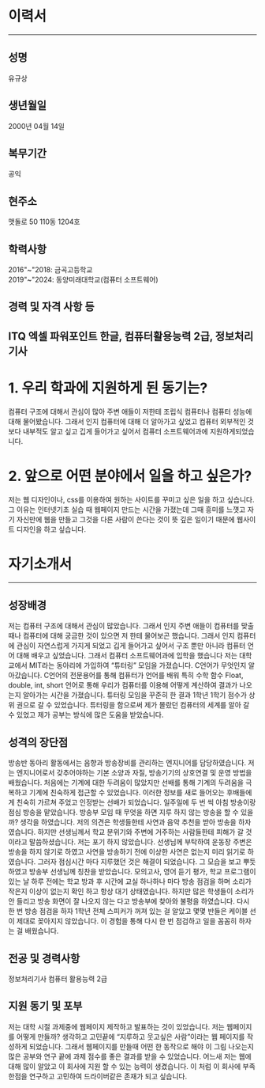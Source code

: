 # 이력서
---

## 성명
유규상  

## 생년월일
2000년 04월 14일  

## 복무기간
공익  

## 현주소
맷돌로 50 110동 1204호  

## 학력사항
2016"~"2018: 금곡고등학교  
2019"~"2024: 동양미래대학교(컴퓨터 소프트웨어)  

## 경력 및 자격 사항 등  
ITQ 엑셀 파워포인트 한글, 컴퓨터활용능력 2급, 정보처리기사  
---

# 1. 우리 학과에 지원하게 된 동기는?  
컴퓨터 구조에 대해서 관심이 많아 주변 애들이 저한테 조립식 컴퓨터나 컴퓨터 성능에 대해 물어봤습니다. 그래서 인지 컴퓨터에 대해 더 알아가고 싶었고
컴퓨터 외부적인 것 보다 내부적도 알고 싶고 깁게 들어가고 싶어서 컴퓨터 소프트웨어과에 지원하게되었습니다.  

# 2. 앞으로 어떤 분야에서 일을 하고 싶은가?  
저는 웹 디자인이나, css를 이용하여 원하는 사이트를 꾸미고 싶은 일을 하고 싶습니다. 그 이유는 인터넷기초 실습 때 웹페이지 만드는 시간을 가졌는데 그때 흥미를 느꼇고 자기 자신만에 웹을 만들고 그것을 다른 사람이 쓴다는 것이 뜻 깊은 일이기 때문에 웹사이트 디자인을 하고 싶습니다.  

# 자기소개서
---

## 성장배경  
저는 컴퓨터 구조에 대해서 관심이 많았습니다. 그래서 인지 주변 애들이 컴퓨터를 맞출 때나 컴퓨터에 대해 궁금한 것이 있으면 저 한테 물어보곤 했습니다. 그래서 인지 컴퓨터에 관심이 자연스럽게 가지게 되었고 깁게 들어가고 싶어서 구조 뿐만 아니라 컴퓨터 언어 대해 배우고 싶었습니다. 그래서 컴퓨터 소프트웨어과에 입학을 했습니다 저는 대학교에서 MIT라는 동아리에 가입하여 “튜터링” 모임을 가졌습니다. C언어가 무엇인지 알아갔습니다. C언어의 전문용어를 통해 컴퓨터가 언어를 배워 특히 수학 함수 Float, double, int, short 언어로 통해 우리가 컴퓨터를 이용해 어떻게 계산하여 결과가 나오는지 알아가는 시간을 가졌습니다. 튜터링 모임을 꾸준히 한 결과 1학년 1학기 점수가 상위 권으로 갈 수 있었습니다. 튜터링을 함으로써 제가 몰랐던 컴퓨터의 세계를 알아 갈 수 있었고 제가 공부는 방식에 많은 도움을 받았습니다.  

## 성격의 장단점  
방송반 동아리 활동에서는 음향과 방송장비를 관리하는 엔지니어를 담당하였습니다. 저는 엔지니어로서 갖추어야하는 기본 소양과 자질, 방송기기의 상호연결 및 운영 방법을 배웠습니다. 처음에는 기계에 대한 두려움이 많았지만 선배를 통해 기계의 두려움을 극복하고 기계에 친숙하게 접근할 수 있었습니다. 이러한 정보를 새로 들어오는 후배들에게 친숙히 가르쳐 주었고 인정받는 선배가 되었습니다. 일주일에 두 번 씩 아침 방송이랑 점심 방송을 맡았습니다. 방송부 모임 때 무엇을 하면 지루 하지 않는 방송을 할 수 있을까? 생각을 하였습니다. 저의 의견은 학생들한테 사연과 음악 추천을 받아 방송을 하자였습니다. 하지만 선생님께서 학교 분위기와 주변에 거주하는 사람들한테 피해가 갈 것이라고 말씀하셨습니다. 저는 포기 하지 않았습니다. 선생님께 부탁하여 운동장 주변은 방송을 하지 않기로 하였고 사연을 방송하기 전에 이상한 사연은 없는지 미리 읽기로 하였습니다. 그러자 점심시간 마다 지루했던 것은 해결이 되었습니다. 그 모습을 보고 뿌듯하였고 방송부 선생님께 칭찬을 받았습니다. 모의고사, 영어 듣기 평가, 학교 프로그램이 있는 날 하루 전에는 학교 방과 후 시간에 교실 하나하나 마다 방송 점검을 하며 소리가 작은지 이상이 없는지 확인 하고 항상 대기 상태였습니다. 하지만 많은 학생들이 소리가 안 들리고 방송 화면이 잘 나오지 않는 다고 방송부에 찾아와 불평을 하였습니다. 다시 한 번 방송 점검을 하자 1학년 전체 스피커가 꺼져 있는 걸 알았고 몇몇 반들은 케이블 선이 제대로 꽂아지지 않았습니다. 이 경험을 통해 다시 한 번 점검하고 일을 꼼꼼히 하자는 걸 배웠습니다.  

## 전공 및 경력사항  

정보처리기사 
컴퓨터 활용능력 2급  

## 지원 동기 및 포부  

저는 대학 시절 과제중에 웹페이지 제작하고 발표하는 것이 있었습니다. 저는 웹페이지를 어떻게 만들까? 생각하고 고민끝에 “지루하고 웃고싶은 사람”이라는 웹 페이지를 작성하게 되었습니다. 그래서 웹페이지를 만들때 어떤 한 동작으로 해야 이 그림 나오는지 많은 공부와 연구 끝에 과제 점수를 좋은 결과를 받을 수 있었습니다. 어느새 저는 웹에 대해 많이 알았고 이 회사에 지원 할 수 있는 능력이 생겼습니다. 이 처럼 이 회사에 부족한점을 연구하고 고민하여 드라이버같은 존재가 되고 싶습니다.  
